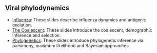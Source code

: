 ## Viral phylodynamics

* [Influenza](http://bedford.io/projects/phylodynamics-lecture/flu.html): These slides describe influenza dynamics and antigenic evolution.
* [The Coalescent](http://bedford.io/projects/phylodynamics-lecture/coalescent.html): These slides introduce the coalescent, demographic inference and selection.
* [Phylogenetics](http://bedford.io/projects/phylodynamics-lecture/phylogenetics.html): These slides introduce phylogenetic inference via parsimony, maximum likelihood and Bayesian approaches.